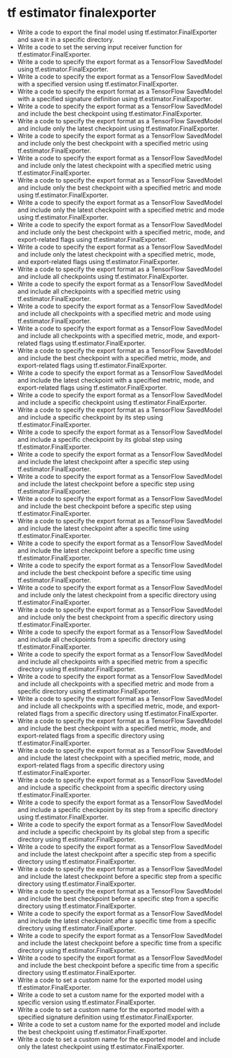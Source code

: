 # tf estimator finalexporter

- Write a code to export the final model using tf.estimator.FinalExporter and save it in a specific directory.
- Write a code to set the serving input receiver function for tf.estimator.FinalExporter.
- Write a code to specify the export format as a TensorFlow SavedModel using tf.estimator.FinalExporter.
- Write a code to specify the export format as a TensorFlow SavedModel with a specified version using tf.estimator.FinalExporter.
- Write a code to specify the export format as a TensorFlow SavedModel with a specified signature definition using tf.estimator.FinalExporter.
- Write a code to specify the export format as a TensorFlow SavedModel and include the best checkpoint using tf.estimator.FinalExporter.
- Write a code to specify the export format as a TensorFlow SavedModel and include only the latest checkpoint using tf.estimator.FinalExporter.
- Write a code to specify the export format as a TensorFlow SavedModel and include only the best checkpoint with a specified metric using tf.estimator.FinalExporter.
- Write a code to specify the export format as a TensorFlow SavedModel and include only the latest checkpoint with a specified metric using tf.estimator.FinalExporter.
- Write a code to specify the export format as a TensorFlow SavedModel and include only the best checkpoint with a specified metric and mode using tf.estimator.FinalExporter.
- Write a code to specify the export format as a TensorFlow SavedModel and include only the latest checkpoint with a specified metric and mode using tf.estimator.FinalExporter.
- Write a code to specify the export format as a TensorFlow SavedModel and include only the best checkpoint with a specified metric, mode, and export-related flags using tf.estimator.FinalExporter.
- Write a code to specify the export format as a TensorFlow SavedModel and include only the latest checkpoint with a specified metric, mode, and export-related flags using tf.estimator.FinalExporter.
- Write a code to specify the export format as a TensorFlow SavedModel and include all checkpoints using tf.estimator.FinalExporter.
- Write a code to specify the export format as a TensorFlow SavedModel and include all checkpoints with a specified metric using tf.estimator.FinalExporter.
- Write a code to specify the export format as a TensorFlow SavedModel and include all checkpoints with a specified metric and mode using tf.estimator.FinalExporter.
- Write a code to specify the export format as a TensorFlow SavedModel and include all checkpoints with a specified metric, mode, and export-related flags using tf.estimator.FinalExporter.
- Write a code to specify the export format as a TensorFlow SavedModel and include the best checkpoint with a specified metric, mode, and export-related flags using tf.estimator.FinalExporter.
- Write a code to specify the export format as a TensorFlow SavedModel and include the latest checkpoint with a specified metric, mode, and export-related flags using tf.estimator.FinalExporter.
- Write a code to specify the export format as a TensorFlow SavedModel and include a specific checkpoint using tf.estimator.FinalExporter.
- Write a code to specify the export format as a TensorFlow SavedModel and include a specific checkpoint by its step using tf.estimator.FinalExporter.
- Write a code to specify the export format as a TensorFlow SavedModel and include a specific checkpoint by its global step using tf.estimator.FinalExporter.
- Write a code to specify the export format as a TensorFlow SavedModel and include the latest checkpoint after a specific step using tf.estimator.FinalExporter.
- Write a code to specify the export format as a TensorFlow SavedModel and include the latest checkpoint before a specific step using tf.estimator.FinalExporter.
- Write a code to specify the export format as a TensorFlow SavedModel and include the best checkpoint before a specific step using tf.estimator.FinalExporter.
- Write a code to specify the export format as a TensorFlow SavedModel and include the latest checkpoint after a specific time using tf.estimator.FinalExporter.
- Write a code to specify the export format as a TensorFlow SavedModel and include the latest checkpoint before a specific time using tf.estimator.FinalExporter.
- Write a code to specify the export format as a TensorFlow SavedModel and include the best checkpoint before a specific time using tf.estimator.FinalExporter.
- Write a code to specify the export format as a TensorFlow SavedModel and include only the latest checkpoint from a specific directory using tf.estimator.FinalExporter.
- Write a code to specify the export format as a TensorFlow SavedModel and include only the best checkpoint from a specific directory using tf.estimator.FinalExporter.
- Write a code to specify the export format as a TensorFlow SavedModel and include all checkpoints from a specific directory using tf.estimator.FinalExporter.
- Write a code to specify the export format as a TensorFlow SavedModel and include all checkpoints with a specified metric from a specific directory using tf.estimator.FinalExporter.
- Write a code to specify the export format as a TensorFlow SavedModel and include all checkpoints with a specified metric and mode from a specific directory using tf.estimator.FinalExporter.
- Write a code to specify the export format as a TensorFlow SavedModel and include all checkpoints with a specified metric, mode, and export-related flags from a specific directory using tf.estimator.FinalExporter.
- Write a code to specify the export format as a TensorFlow SavedModel and include the best checkpoint with a specified metric, mode, and export-related flags from a specific directory using tf.estimator.FinalExporter.
- Write a code to specify the export format as a TensorFlow SavedModel and include the latest checkpoint with a specified metric, mode, and export-related flags from a specific directory using tf.estimator.FinalExporter.
- Write a code to specify the export format as a TensorFlow SavedModel and include a specific checkpoint from a specific directory using tf.estimator.FinalExporter.
- Write a code to specify the export format as a TensorFlow SavedModel and include a specific checkpoint by its step from a specific directory using tf.estimator.FinalExporter.
- Write a code to specify the export format as a TensorFlow SavedModel and include a specific checkpoint by its global step from a specific directory using tf.estimator.FinalExporter.
- Write a code to specify the export format as a TensorFlow SavedModel and include the latest checkpoint after a specific step from a specific directory using tf.estimator.FinalExporter.
- Write a code to specify the export format as a TensorFlow SavedModel and include the latest checkpoint before a specific step from a specific directory using tf.estimator.FinalExporter.
- Write a code to specify the export format as a TensorFlow SavedModel and include the best checkpoint before a specific step from a specific directory using tf.estimator.FinalExporter.
- Write a code to specify the export format as a TensorFlow SavedModel and include the latest checkpoint after a specific time from a specific directory using tf.estimator.FinalExporter.
- Write a code to specify the export format as a TensorFlow SavedModel and include the latest checkpoint before a specific time from a specific directory using tf.estimator.FinalExporter.
- Write a code to specify the export format as a TensorFlow SavedModel and include the best checkpoint before a specific time from a specific directory using tf.estimator.FinalExporter.
- Write a code to set a custom name for the exported model using tf.estimator.FinalExporter.
- Write a code to set a custom name for the exported model with a specific version using tf.estimator.FinalExporter.
- Write a code to set a custom name for the exported model with a specified signature definition using tf.estimator.FinalExporter.
- Write a code to set a custom name for the exported model and include the best checkpoint using tf.estimator.FinalExporter.
- Write a code to set a custom name for the exported model and include only the latest checkpoint using tf.estimator.FinalExporter.